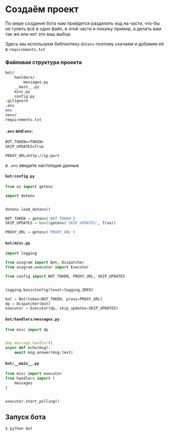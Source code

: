 # Создаём проект

По мере создания бота нам прийдется разделить код на части, что-бы не тулить всё в один файл, в этой части я покажу пример, а делать вам так же или нет это ваш выбор.

Здесь мы используем библиотеку `dotenv`
поэтому скачаем и добавим её в `requirements.txt`

### Файловая структура проекта
```bash
bot/
    hanlders/
        messages.py
    __main__.py
    misc.py
    config.py
.gitignore
.env
env
venv/
requirements.txt
```

#### `.env` and `env`:
```txt
BOT_TOKEN=<TOKEN>
SKIP_UPDATES=True

PROXY_URL=http://ip:port
```
в `.env` введите настоящие данные

#### `bot/config.py`
```py
from os import getenv

import dotenv


dotenv.load_dotenv()

BOT_TOKEN = getenv('BOT_TOKEN')
SKIP_UPDATES = bool(getenv('SKIP_UPDATES', True))

PROXY_URL = getenv('PROXY_URL')
```

#### `bot/misc.py`
```py
import logging

from aiogram import Bot, Dispatcher
from aiogram.executor import Executor

from config import BOT_TOKEN, PROXY_URL, SKIP_UPDATES


logging.basicConfig(level=logging.INFO)

bot = Bot(token=BOT_TOKEN, proxy=PROXY_URL)
dp = Dispatcher(bot)
executor = Executor(dp, skip_updates=SKIP_UPDATES)
```

#### `bot/handlers/messages.py`
```py
from misc import dp


@dp.message_handler()
async def echo(msg):
    await msg.answer(msg.text)
```


#### `bot/__main__.py`
```py
from misc import executor
from handlers import (
    messages
)


executor.start_polling()
```

## Запуск бота

    $ python bot